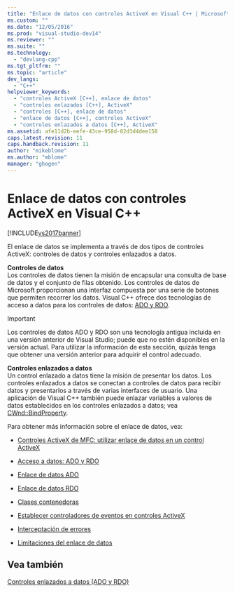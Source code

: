 ```yaml
---
title: "Enlace de datos con controles ActiveX en Visual C++ | Microsoft Docs"
ms.custom: ""
ms.date: "12/05/2016"
ms.prod: "visual-studio-dev14"
ms.reviewer: ""
ms.suite: ""
ms.technology: 
  - "devlang-cpp"
ms.tgt_pltfrm: ""
ms.topic: "article"
dev_langs: 
  - "C++"
helpviewer_keywords: 
  - "controles ActiveX [C++], enlace de datos"
  - "controles enlazados [C++], ActiveX"
  - "controles [C++], enlace de datos"
  - "enlace de datos [C++], controles ActiveX"
  - "controles enlazados a datos [C++], ActiveX"
ms.assetid: afe11d2b-eefe-43ce-958d-82d3d4dee158
caps.latest.revision: 11
caps.handback.revision: 11
author: "mikeblome"
ms.author: "mblome"
manager: "ghogen"
---
```

# Enlace de datos con controles ActiveX en Visual C++
[!INCLUDE[vs2017banner](../../assembler/inline/includes/vs2017banner.md)]

El enlace de datos se implementa a través de dos tipos de controles ActiveX: controles de datos y controles enlazados a datos.  
  
 **Controles de datos**  
 Los controles de datos tienen la misión de encapsular una consulta de base de datos y el conjunto de filas obtenido.  Los controles de datos de Microsoft proporcionan una interfaz compuesta por una serie de botones que permiten recorrer los datos.  Visual C\+\+ ofrece dos tecnologías de acceso a datos para los controles de datos: [ADO y RDO](../../data/ado-rdo/data-access-ado-and-rdo.md).  
  
> [!IMPORTANT]
>  Los controles de datos ADO y RDO son una tecnología antigua incluida en una versión anterior de Visual Studio; puede que no estén disponibles en la versión actual.  Para utilizar la información de esta sección, quizás tenga que obtener una versión anterior para adquirir el control adecuado.  
  
 **Controles enlazados a datos**  
 Un control enlazado a datos tiene la misión de presentar los datos.  Los controles enlazados a datos se conectan a controles de datos para recibir datos y presentarlos a través de varias interfaces de usuario.  Una aplicación de Visual C\+\+ también puede enlazar variables a valores de datos establecidos en los controles enlazados a datos; vea [CWnd::BindProperty](../Topic/CWnd::BindProperty.md).  
  
 Para obtener más información sobre el enlace de datos, vea:  
  
-   [Controles ActiveX de MFC: utilizar enlace de datos en un control ActiveX](../../mfc/mfc-activex-controls-using-data-binding-in-an-activex-control.md)  
  
-   [Acceso a datos: ADO y RDO](../../data/ado-rdo/data-access-ado-and-rdo.md)  
  
-   [Enlace de datos ADO](../../data/ado-rdo/ado-databinding.md)  
  
-   [Enlace de datos RDO](../../data/ado-rdo/rdo-databinding.md)  
  
-   [Clases contenedoras](../../data/ado-rdo/wrapper-classes.md)  
  
-   [Establecer controladores de eventos en controles ActiveX](../../data/ado-rdo/setting-event-handlers-on-activex-controls.md)  
  
-   [Interceptación de errores](../../data/ado-rdo/error-trapping.md)  
  
-   [Limitaciones del enlace de datos](../../data/ado-rdo/limitations-of-databinding.md)  
  
## Vea también  
 [Controles enlazados a datos \(ADO y RDO\)](../../data/ado-rdo/data-bound-controls-ado-and-rdo.md)